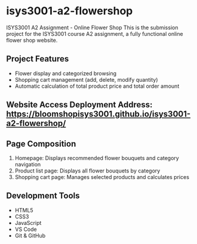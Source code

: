 # isys3001-a2-flowershop
ISYS3001 A2 Assignment - Online Flower Shop
This is the submission project for the ISYS3001 course A2 assignment, a fully functional online flower shop website.

## Project Features
- Flower display and categorized browsing
- Shopping cart management (add, delete, modify quantity)
- Automatic calculation of total product price and total order amount

## Website Access Deployment Address: https://bloomshopisys3001.github.io/isys3001-a2-flowershop/

## Page Composition
1. Homepage: Displays recommended flower bouquets and category navigation
2. Product list page: Displays all flower bouquets by category
3. Shopping cart page: Manages selected products and calculates prices

## Development Tools
- HTML5
- CSS3
- JavaScript
- VS Code
- Git & GitHub